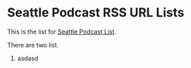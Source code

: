 # Seattle Podcast RSS URL Lists
This is the list for [Seattle Podcast List](https://seattlepodcasters.com/seattle-podcast-list).

There are two list.

1. asdasd
